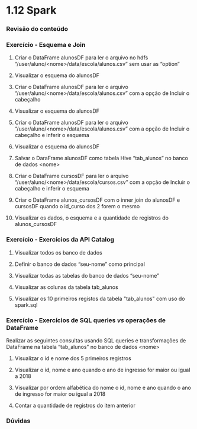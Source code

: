 # 1.12 Spark

### Revisão do conteúdo

### Exercício - **Esquema e Join**

1. Criar o DataFrame alunosDF para ler o arquivo no hdfs “/user/aluno/&lt;nome&gt;/data/escola/alunos.csv” sem usar as “option”

2. Visualizar o esquema do alunosDF

3. Criar o DataFrame alunosDF para ler o arquivo “/user/aluno/&lt;nome&gt;/data/escola/alunos.csv” com a opção de Incluir o cabeçalho

4. Visualizar o esquema do alunosDF

5. Criar o DataFrame alunosDF para ler o arquivo “/user/aluno/&lt;nome&gt;/data/escola/alunos.csv” com a opção de Incluir o cabeçalho e inferir o esquema

6. Visualizar o esquema do alunosDF

7. Salvar o DaraFrame alunosDF como tabela Hive “tab\_alunos” no banco de dados &lt;nome&gt;

8. Criar o DataFrame cursosDF para ler o arquivo “/user/aluno/&lt;nome&gt;/data/escola/cursos.csv” com a opção de Incluir o cabeçalho e inferir o esquema

9. Criar o DataFrame alunos\_cursosDF com o inner join do alunosDF e cursosDF quando o id\_curso dos 2 forem o mesmo

10. Visualizar os dados, o esquema e a quantidade de registros do alunos\_cursosDF

### Exercício **- Exercícios da API Catalog**

1. Visualizar todos os banco de dados

2. Definir o banco de dados “seu-nome” como principal

3. Visualizar todas as tabelas do banco de dados “seu-nome”

4. Visualizar as colunas da tabela tab\_alunos

5.  Visualizar os 10 primeiros registos da tabela "tab\_alunos" com uso do spark.sql

### Exercício **- Exercícios de SQL queries** _**vs**_ **operações de DataFrame**

Realizar as seguintes consultas usando SQL queries e transformações de DataFrame na tabela “tab\_alunos” no banco de dados &lt;nome&gt;

1. Visualizar o id e nome dos 5 primeiros registros

2. Visualizar o id, nome e ano quando o ano de ingresso for maior ou igual a 2018

3. Visualizar por ordem alfabética do nome o id, nome e ano quando o ano de ingresso for maior ou igual a 2018

4. Contar a quantidade de registros do item anterior

### Dúvidas


